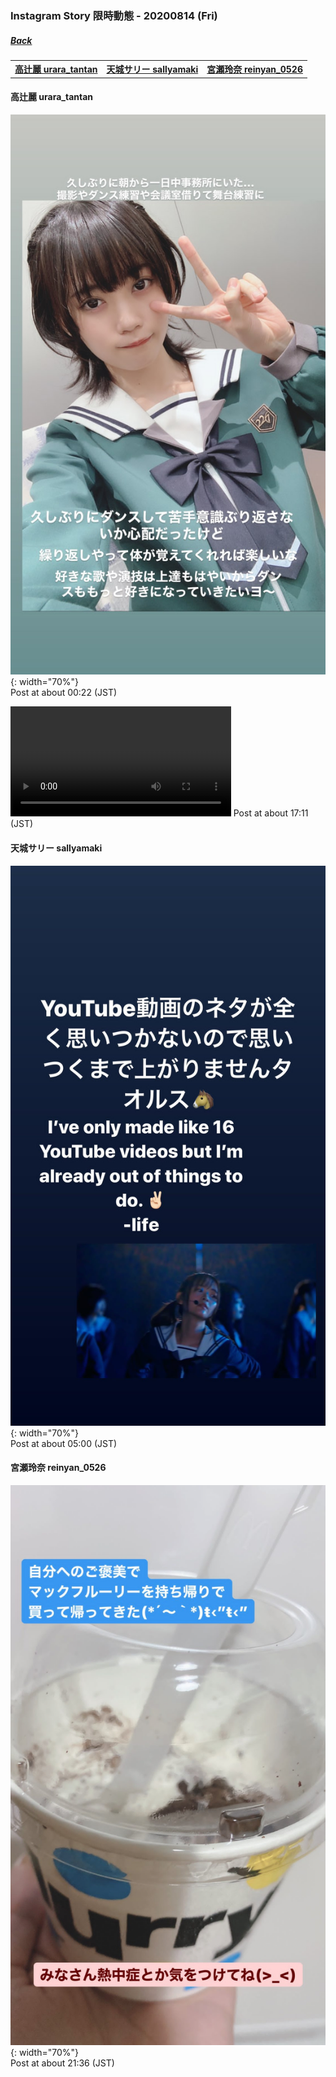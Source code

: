 ### Instagram Story 限時動態 - 20200814 (Fri)
##### [Back](../IGstory_List.md)

<table>
<tr>
<th><a href="#urara_tantan">高辻麗 urara_tantan</a></th>
<th><a href="#sallyamaki">天城サリー sallyamaki</a></th>
<th><a href="#reinyan_0526">宮瀬玲奈 reinyan_0526</a></th>
</tr>
</table>

<a name="urara_tantan"></a>
#### 高辻麗 urara_tantan

![20200814_urara_tantan_1](../../../../Album/Instagram/IGstory/August2020/20200814/20200814_urara_tantan_1.jpg){: width="70%"}  
Post at about 00:22 (JST)  

<video width="70%" height="70%" controls>
  <source src="../../../../Album/Instagram/IGstory/August2020/20200814/20200814_urara_tantan_2.mp4" type="video/mp4">
</video>
Post at about 17:11 (JST)  

<a name="sallyamaki"></a>
#### 天城サリー sallyamaki

![20200814_sallyamaki_1](../../../../Album/Instagram/IGstory/August2020/20200814/20200814_sallyamaki_1.jpg){: width="70%"}  
Post at about 05:00 (JST)  

<a name="reinyan_0526"></a>
#### 宮瀬玲奈 reinyan_0526

![20200814_reinyan_0526_1](../../../../Album/Instagram/IGstory/August2020/20200814/20200814_reinyan_0526_1.jpg){: width="70%"}  
Post at about 21:36 (JST)  
